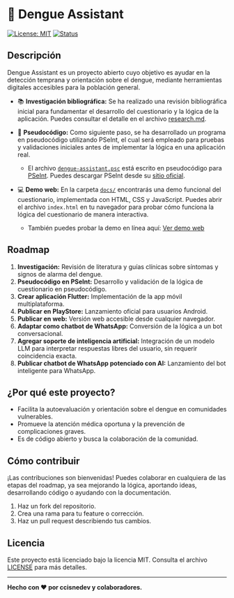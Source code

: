 # 🦟 Dengue Assistant

[![License: MIT](https://img.shields.io/badge/License-MIT-blue.svg)](LICENSE)
[![Status](https://img.shields.io/badge/status-in%20progress-yellow.svg)]()

## Descripción

Dengue Assistant es un proyecto abierto cuyo objetivo es ayudar en la detección temprana y orientación sobre el dengue, mediante herramientas digitales accesibles para la población general.

- 📚 **Investigación bibliográfica:** Se ha realizado una revisión bibliográfica inicial para fundamentar el desarrollo del cuestionario y la lógica de la aplicación. Puedes consultar el detalle en el archivo [research.md](./research.md).

- 📝 **Pseudocódigo:** Como siguiente paso, se ha desarrollado un programa en pseudocódigo utilizando PSeInt, el cual será empleado para pruebas y validaciones iniciales antes de implementar la lógica en una aplicación real.
  - El archivo [`dengue-assistant.psc`](./dengue-assistant.psc) está escrito en pseudocódigo para [PSeInt](https://pseint.sourceforge.net/). Puedes descargar PSeInt desde su [sitio oficial](https://pseint.sourceforge.net/).

- 💻 **Demo web:** En la carpeta [`docs/`](./docs/) encontrarás una demo funcional del cuestionario, implementada con HTML, CSS y JavaScript. Puedes abrir el archivo `index.html` en tu navegador para probar cómo funciona la lógica del cuestionario de manera interactiva.  
  - También puedes probar la demo en línea aquí: [Ver demo web](https://ccisnedev-open.github.io/dengue-assistant/)

## Roadmap

1. **Investigación:** Revisión de literatura y guías clínicas sobre síntomas y signos de alarma del dengue.
2. **Pseudocódigo en PSeInt:** Desarrollo y validación de la lógica de cuestionario en pseudocódigo.
3. **Crear aplicación Flutter:** Implementación de la app móvil multiplataforma.
4. **Publicar en PlayStore:** Lanzamiento oficial para usuarios Android.
5. **Publicar en web:** Versión web accesible desde cualquier navegador.
6. **Adaptar como chatbot de WhatsApp:** Conversión de la lógica a un bot conversacional.
7. **Agregar soporte de inteligencia artificial:** Integración de un modelo LLM para interpretar respuestas libres del usuario, sin requerir coincidencia exacta.
8. **Publicar chatbot de WhatsApp potenciado con AI:** Lanzamiento del bot inteligente para WhatsApp.

## ¿Por qué este proyecto?

- Facilita la autoevaluación y orientación sobre el dengue en comunidades vulnerables.
- Promueve la atención médica oportuna y la prevención de complicaciones graves.
- Es de código abierto y busca la colaboración de la comunidad.

## Cómo contribuir

¡Las contribuciones son bienvenidas! Puedes colaborar en cualquiera de las etapas del roadmap, ya sea mejorando la lógica, aportando ideas, desarrollando código o ayudando con la documentación.

1. Haz un fork del repositorio.
2. Crea una rama para tu feature o corrección.
3. Haz un pull request describiendo tus cambios.

## Licencia

Este proyecto está licenciado bajo la licencia MIT. Consulta el archivo [LICENSE](LICENSE) para más detalles.

---

**Hecho con ❤️ por ccisnedev y colaboradores.**

